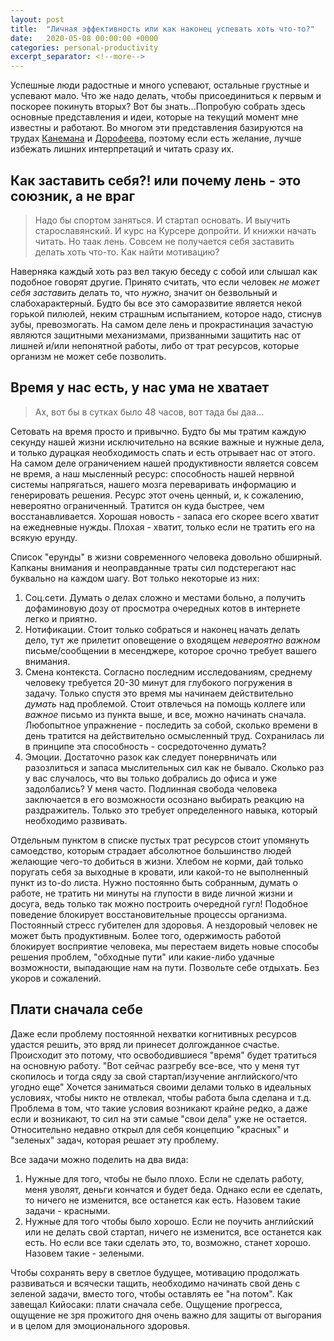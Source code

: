 ```yaml
---
layout: post
title:  "Личная эффективность или как наконец успевать хоть что-то?"
date:   2020-05-08 00:00:00 +0000
categories: personal-productivity
excerpt_separator: <!--more-->
---
```


Успешные люди радостные и много успевают, остальные грустные и успевают мало. Что же надо делать, чтобы присоединиться к первым и
поскорее покинуть вторых? Вот бы знать...Попробую собрать здесь основные представления и идеи, которые на текущий момент мне известны и работают.<!--more-->
Во многом эти представления базируются на трудах [Канемана][kahneman] и [Дорофеева][jedi], поэтому если есть желание, лучше избежать лишних
интерпретаций и читать сразу их.

## Как заставить себя?! или почему лень - это союзник, а не враг
> Надо бы спортом заняться. И стартап основать. И выучить старославянский. И курс на Курсере допройти. И книжки начать читать.
Но таак лень. Совсем не получается себя заставить делать хоть что-то. Как найти мотивацию?

Наверняка каждый хоть раз вел такую беседу с собой или слышал как подобное говорят другие. Принято считать, что если человек
*не может себя заставить* делать то, что *нужно*, значит он безвольный и слабохарактерный. Будто бы все это саморазвитие является 
некой горькой пилюлей, неким страшным испытанием, которое надо, стиснув зубы, превозмогать. На самом деле лень и прокрастинация
зачастую являются защитными механизмами, призванными защитить нас от лишней и/или непонятной работы, либо от трат ресурсов, которые
организм не может себе позволить.

## Время у нас есть, у нас ума не хватает
> Ах, вот бы в сутках было 48 часов, вот тада бы даа...

Сетовать на время просто и привычно. Будто бы мы тратим каждую секунду нашей жизни исключительно на всякие важные и нужные дела, и только
дурацкая необходимость спать и есть отрывает нас от этого. На самом деле ограничением нашей продуктивности является совсем не время, 
а наш мысленный ресурс: способность нашей нервной системы напрягаться, нашего мозга переваривать информацию и генерировать решения.
Ресурс этот очень ценный, и, к сожалению, невероятно ограниченный. Тратится он куда быстрее, чем восстанавливается. Хорошая новость - запаса его
скорее всего хватит на ежедневные нужды. Плохая - хватит, только если не тратить его на всякую ерунду.

Список "ерунды" в жизни современного человека довольно обширный. Капканы внимания и неоправданные траты сил подстерегают нас буквально на каждом шагу.
Вот только некоторые из них:
1. Соц.сети. Думать о делах сложно и местами больно, а получить дофаминовую дозу от просмотра очередных котов в интернете легко и приятно.
2. Нотификации. Стоит только собраться и наконец начать делать дело, тут же прилетит оповещение о входящем *невероятно важном* письме/сообщении в месенджере,
которое срочно требует вашего внимания.
3. Смена контекста. Согласно последним исследованиям, среднему человеку требуется 20-30 минут для глубокого погружения в задачу. Только спустя это время мы начинаем
действительно *думать* над проблемой. Стоит отвлечься на помощь коллеге или *важное* письмо из пункта выше, и все, можно начинать сначала.
Любопытное упражнение - последить за собой, сколько времени в день тратится на действительно осмысленный труд. Сохранилась ли в принципе эта способность - 
сосредоточенно думать?
4. Эмоции. Достаточно разок как следует понервничать или разозлиться и запаса мыслительных сил как не бывало. Сколько раз у вас случалось, что вы только добрались
до офиса и уже задолбались? У меня часто. Подлинная свобода человека заключается в его возможности осознано выбирать реакцию на раздражитель. Только
это требует определенного навыка, который необходимо развивать.

Отдельным пунктом в списке пустых трат ресурсов стоит упомянуть самоедство, которым страдает абсолютное большинство людей желающие чего-то
добиться в жизни. Хлебом не корми, дай только поругать себя за выходные в кровати, или какой-то не выполненный пункт из  to-do листа.
Нужно постоянно быть собранным, думать о работе, не тратить ни минуты на глупости в виде личной жизни и досуга, ведь только так можно построить очередной гугл!
Подобное поведение блокирует восстановительные процессы организма. Постоянный стресс губителен для здоровья. А нездоровый человек не может быть продуктивным.
Более того, одержимость работой блокирует восприятие человека, мы перестаем видеть новые способы решения проблем, "обходные пути" или какие-либо
удачные возможности, выпадающие нам на пути. Позвольте себе отдыхать. Без укоров и сожалений.

## Плати сначала себе
Даже если проблему постоянной нехватки когнитивных ресурсов удастся решить, это вряд ли принесет долгожданное счастье.
Происходит это потому, что освободившиеся "время" будет тратиться на основную работу. "Вот сейчас разгребу все-все, что у меня тут скопилось и тогда сяду за свой стартап/изучение английского/что угодно еще"
Хочется заниматься своими делами только в идеальных условиях, чтобы никто не отвлекал, чтобы работа была сделана и т.д.
Проблема в том, что такие условия возникают крайне редко, а даже если и возникают, то сил на эти самые "свои дела" уже не остается.
Относительно недавно открыл для себя концепцию "красных" и "зеленых" задач, которая решает эту проблему.

Все задачи можно поделить на два вида:
1. Нужные для того, чтобы не было плохо. Если не сделать работу, меня уволят, деньги кончатся и будет беда. Однако если ее сделать, 
то ничего не изменится, все останется как есть. Назовем такие задачи - красными.
2. Нужные для того чтобы было хорошо. Если не поучить английский или не делать свой стартап, ничего не изменится, все останется как есть.
Но если все таки сделать это, то, возможно, станет хорошо. Назовем такие - зелеными.

Чтобы сохранять веру в светлое будущее, мотивацию продолжать развиваться и всячески тащить, необходимо начинать свой день с зеленой задачи,
вместо того, чтобы оставлять ее "на потом". Как завещал Кийосаки: плати сначала себе. Ощущение прогресса, ощущение не зря прожитого дня очень важно для
защиты от выгорания и в целом для эмоционального здоровья.


[jedi]: https://www.litres.ru/maksim-dorofeev/put-dzhedaya/
[kahneman]: https://www.amazon.com/Thinking-Fast-Slow-Daniel-Kahneman/dp/0374533555
